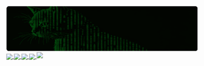 ![Banner](imgs/matrix_cat.png)
<a href="https://github.com/anuraghazra/github-readme-stats">
  <img height=200 align="center" src="https://github-readme-stats.vercel.app/api?username=insivible-bo" />
</a>
<a href="https://github.com/anuraghazra/convoychat">
  <img height=200 align="center" src="https://github-readme-stats.vercel.app/api/top-langs?username=invisible-bo&layout=compact&langs_count=8&card_width=320" />
</a>
<a href="https://github.com/invisible-bo/Own-Gitbook">
  <img align="center" src="https://github-readme-stats.vercel.app/api/pin/?username=invisible-bo&repo=Own-Gitbook&theme=chartreuse-dark" width="421.2" />
</a>
<a href="https://gist.github.com/invisible-bo/6bcbf415dadcf68eabed0c23946c48d9">
  <img align="center" src="https://github-readme-stats.vercel.app/api/gist?id=6bcbf415dadcf68eabed0c23946c48d9&theme=chartreuse-dark" width="421.2" />
</a>
<a href="https://github.com/Ashutosh00710/github-readme-activity-graph">
  <img src="https://github-readme-activity-graph.vercel.app/graph?username=invisible-bo&theme=github-compact" />
</a>



<!--
**invisible-bo/invisible-bo** is a ✨ _special_ ✨ repository because its README.md (this file) appears on your GitHub profile.

Here are some ideas to get you started:

- 🔭 I’m currently working on ...
- 🌱 I’m currently learning ...
- 👯 I’m looking to collaborate on ...
- 🤔 I’m looking for help with ...
- 💬 Ask me about ...
- 📫 How to reach me: ...
- 😄 Pronouns: ...
- ⚡ Fun fact: ... 
->
